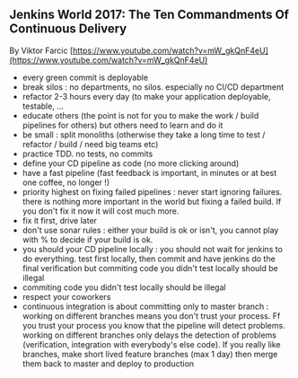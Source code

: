 ## Jenkins World 2017: The Ten Commandments Of Continuous Delivery ##

By Viktor Farcic [https://www.youtube.com/watch?v=mW_gkQnF4eU](https://www.youtube.com/watch?v=mW_gkQnF4eU)

* every green commit is deployable
* break silos : no departments, no silos. especially no CI/CD department
* refactor 2-3 hours every day (to make your application deployable, testable, ...
* educate others (the point is not for you to make the work / build pipelines for others) but others need to learn and do it 
* be small : split monoliths (otherwise they take a long time to test / refactor / build / need big teams etc)
* practice TDD. no tests, no commits
* define your CD pipeline as code (no more clicking around)
* have a fast pipeline (fast feedback is important, in minutes or at best one coffee, no longer !)
* priority highest on fixing failed pipelines : never start ignoring failures. there is nothing more important in the world but fixing a failed build. If you don't fix it now it will cost much more.
* fix it first, drive later
* don't use sonar rules : either your build is ok or isn't, you cannot play with % to decide if your build is ok.
* you should your CD pipeline locally : you should not wait for jenkins to do everything. test first locally, then commit and have jenkins do the final verification but commiting code you didn't test locally should be illegal
* commiting code you didn't test locally should be illegal
* respect your coworkers
* continuous integration is about committing only to master branch : working on different branches means you don't trust your process. Ff you trust your process you know that the pipeline will detect problems. working on different branches only delays the detection of problems (verification, integration with everybody's else code). If you really like branches, make short lived feature branches (max 1 day) then merge them back to master and deploy to production

